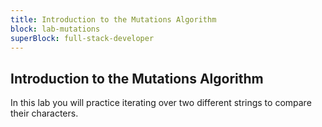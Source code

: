 ```yaml
---
title: Introduction to the Mutations Algorithm
block: lab-mutations
superBlock: full-stack-developer
---
```


## Introduction to the Mutations Algorithm

In this lab you will practice iterating over two different strings to compare their characters.
